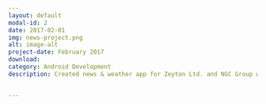 ```yaml
---
layout: default
modal-id: 2
date: 2017-02-01
img: news-project.png
alt: image-alt
project-date: February 2017
download:
category: Android Development
description: Created news & weather app for Zeyton Ltd. and NGC Group which contained (text news, image news, video news with multi categories, weather forecast and allows users to read later news). Used Rxjava, Retrofit, and Gson for network request. Used SQLite and content provider for caching strategy.


---
```

